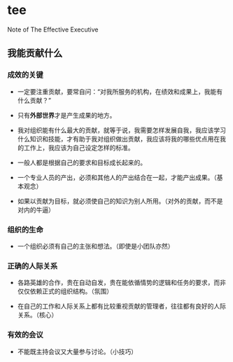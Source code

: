 # tee
Note of The Effective Executive

## 我能贡献什么

### 成效的关键

- 一定要注重贡献，要常自问：“对我所服务的机构，在绩效和成果上，我能有什么贡献？”

- 只有**外部世界**才是产生成果的地方。

- 我对组织能有什么最大的贡献，就等于说，我需要怎样发展自我，我应该学习什么知识和技能，才有助于我对组织做出贡献，我应该将我的哪些优点用在我的工作上，我应该为自己设定怎样的标准。

- 一般人都是根据自己的要求和目标成长起来的。

- 一个专业人员的产出，必须和其他人的产出结合在一起，才能产出成果。（基本观念）

- 如果以贡献为目标，就必须使自己的知识为别人所用。（对外的贡献，而不是对内的牛逼）

### 组织的生命

- 一个组织必须有自己的主张和想法。（即使是小团队亦然）

### 正确的人际关系

- 各路英雄的合作，贵在自动自发，贵在能依循情势的逻辑和任务的要求，而非仅仅依赖正式的组织结构。（氛围）

- 在自己的工作和人际关系上都有比较重视贡献的管理者，往往都有良好的人际关系。（核心）

### 有效的会议

- 不能既主持会议又大量参与讨论。（小技巧）
